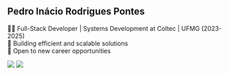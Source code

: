 ## Pedro Inácio Rodrigues Pontes  

👨‍💻 Full-Stack Developer | Systems Development at Coltec | UFMG (2023-2025)  
🚀 Building efficient and scalable solutions  
📌 Open to new career opportunities  

<div> 
  
  <a href = "mailto:pedroinaciopontes@gmail.com"><img src="https://img.shields.io/badge/-Gmail-%23333?style=for-the-badge&logo=gmail&logoColor=white" target="_blank"></a>
  <a href="https://www.linkedin.com/in/pedro-inacio-rodrigues-pontes" target="_blank"><img src="https://img.shields.io/badge/-LinkedIn-%230077B5?style=for-the-badge&logo=linkedin&logoColor=white" target="_blank"></a> 
  
</div>
